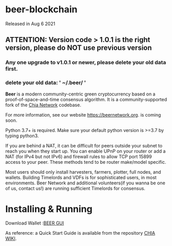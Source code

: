 # beer-blockchain
Released in Aug 6 2021

## ATTENTION: Version code > 1.0.1 is the right version, please do NOT use previous version

### Any one upgrade to v1.0.1 or newer, please delete your old data first.
### delete your old data: ' ~/.beer/ ' 




**Beer** is a modern community-centric green cryptocurrency based on a proof-of-space-and-time consensus algorithm. It is a community-supported fork of the [Chia Network](https://github.com/Chia-Network/chia-blockchain) codebase.

For more information, see our website https://beernetwork.org. is coming soon.

Python 3.7+ is required. Make sure your default python version is >=3.7 by typing python3.

If you are behind a NAT, it can be difficult for peers outside your subnet to reach you when they start up. You can enable UPnP on your router or add a NAT (for IPv4 but not IPv6) and firewall rules to allow TCP port 15899 access to your peer. These methods tend to be router make/model specific.

Most users should only install harvesters, farmers, plotter, full nodes, and wallets. Building Timelords and VDFs is for sophisticated users, in most environments. Beer Network and additional volunteers(if you wanna be one of us, contact us!) are running sufficient Timelords for consensus.



# Installing & Running
Download Wallet :[BEER GUI](https://github.com/Beer-Network/beer-blockchain/releases/tag/1.0.1)

As reference: a Quick Start Guide is available from the repository [CHIA WIKI](https://github.com/Chia-Network/chia-blockchain/wiki).

